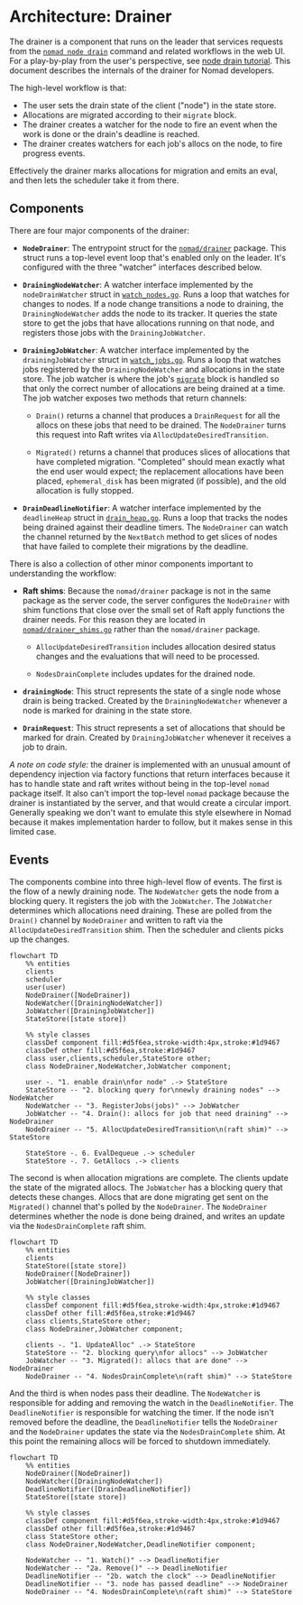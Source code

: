 # Architecture: Drainer

The drainer is a component that runs on the leader that services requests from
the [`nomad node drain`][] command and related workflows in the web UI. For a
play-by-play from the user's perspective, see [node drain tutorial][]. This
document describes the internals of the drainer for Nomad developers.

The high-level workflow is that:
* The user sets the drain state of the client ("node") in the state store.
* Allocations are migrated according to their `migrate` block.
* The drainer creates a watcher for the node to fire an event when the work is
  done or the drain's deadline is reached.
* The drainer creates watchers for each job's allocs on the node, to fire
  progress events.

Effectively the drainer marks allocations for migration and emits an eval, and
then lets the scheduler take it from there.

## Components

There are four major components of the drainer:

- **`NodeDrainer`**: The entrypoint struct for the [`nomad/drainer`][]
  package. This struct runs a top-level event loop that's enabled only on the
  leader. It's configured with the three "watcher" interfaces described below.

- **`DrainingNodeWatcher`**: A watcher interface implemented by the
  `nodeDrainWatcher` struct in [`watch_nodes.go`][]. Runs a loop that watches
  for changes to nodes. If a node change transitions a node to draining, the
  `DrainingNodeWatcher` adds the node to its tracker. It queries the state store
  to get the jobs that have allocations running on that node, and registers
  those jobs with the `DrainingJobWatcher`.

- **`DrainingJobWatcher`**: A watcher interface implemented by the
  `drainingJobWatcher` struct in [`watch_jobs.go`][]. Runs a loop that watches
  jobs registered by the `DrainingNodeWatcher` and allocations in the state
  store. The job watcher is where the job's [`migrate`][] block is handled so
  that only the correct number of allocations are being drained at a time. The
  job watcher exposes two methods that return channels:

  - `Drain()` returns a channel that produces a `DrainRequest` for all the
    allocs on these jobs that need to be drained. The `NodeDrainer` turns this
    request into Raft writes via `AllocUpdateDesiredTransition`.

  - `Migrated()` returns a channel that produces slices of allocations that have
    completed migration. "Completed" should mean exactly what the end user would
    expect; the replacement allocations have been placed, `ephemeral_disk` has
    been migrated (if possible), and the old allocation is fully stopped.

- **`DrainDeadlineNotifier`**: A watcher interface implemented by the
  `deadlineHeap` struct in [`drain_heap.go`][]. Runs a loop that tracks the
  nodes being drained against their deadline timers. The `NodeDrainer` can watch
  the channel returned by the `NextBatch` method to get slices of nodes that
  have failed to complete their migrations by the deadline.

There is also a collection of other minor components important to understanding
the workflow:

- **Raft shims**: Because the `nomad/drainer` package is not in the same package
  as the server code, the server configures the `NodeDrainer` with shim
  functions that close over the small set of Raft apply functions the drainer
  needs. For this reason they are located in [`nomad/drainer_shims.go`][] rather
  than the `nomad/drainer` package.

  - `AllocUpdateDesiredTransition` includes allocation desired status changes
    and the evaluations that will need to be processed.

  - `NodesDrainComplete` includes updates for the drained node.

- **`drainingNode`**: This struct represents the state of a single node whose
  drain is being tracked. Created by the `DrainingNodeWatcher` whenever a
  node is marked for draining in the state store.

- **`DrainRequest`**: This struct represents a set of allocations that should be
  marked for drain. Created by `DrainingJobWatcher` whenever it receives a job
  to drain.

_A note on code style:_ the drainer is implemented with an unusual amount of
dependency injection via factory functions that return interfaces because it has
to handle state and raft writes without being in the top-level `nomad` package
itself. It also can't import the top-level `nomad` package because the drainer
is instantiated by the server, and that would create a circular
import. Generally speaking we don't want to emulate this style elsewhere in
Nomad because it makes implementation harder to follow, but it makes sense in
this limited case.

## Events

The components combine into three high-level flow of events. The first is the
flow of a newly draining node. The `NodeWatcher` gets the node from a blocking
query. It registers the job with the `JobWatcher`. The `JobWatcher` determines
which allocations need draining. These are polled from the `Drain()` channel by
`NodeDrainer` and written to raft via the `AllocUpdateDesiredTransition`
shim. Then the scheduler and clients picks up the changes.

```mermaid
flowchart TD
    %% entities
    clients
    scheduler
    user(user)
    NodeDrainer([NodeDrainer])
    NodeWatcher([DrainingNodeWatcher])
    JobWatcher([DrainingJobWatcher])
    StateStore([state store])

    %% style classes
    classDef component fill:#d5f6ea,stroke-width:4px,stroke:#1d9467
    classDef other fill:#d5f6ea,stroke:#1d9467
    class user,clients,scheduler,StateStore other;
    class NodeDrainer,NodeWatcher,JobWatcher component;

    user -. "1. enable drain\nfor node" .-> StateStore
    StateStore -- "2. blocking query for\nnewly draining nodes" --> NodeWatcher
    NodeWatcher -- "3. RegisterJobs(jobs)" --> JobWatcher
    JobWatcher -- "4. Drain(): allocs for job that need draining" --> NodeDrainer
    NodeDrainer -- "5. AllocUpdateDesiredTransition\n(raft shim)" --> StateStore

    StateStore -. 6. EvalDequeue .-> scheduler
    StateStore -. 7. GetAllocs .-> clients
```

The second is when allocation migrations are complete. The clients update the
state of the migrated allocs. The `JobWatcher` has a blocking query that detects
these changes. Allocs that are done migrating get sent on the `Migrated()`
channel that's polled by the `NodeDrainer`. The `NodeDrainer` determines whether
the node is done being drained, and writes an update via the
`NodesDrainComplete` raft shim.

```mermaid
flowchart TD
    %% entities
    clients
    StateStore([state store])
    NodeDrainer([NodeDrainer])
    JobWatcher([DrainingJobWatcher])

    %% style classes
    classDef component fill:#d5f6ea,stroke-width:4px,stroke:#1d9467
    classDef other fill:#d5f6ea,stroke:#1d9467
    class clients,StateStore other;
    class NodeDrainer,JobWatcher component;

    clients -. "1. UpdateAlloc" .-> StateStore
    StateStore -- "2. blocking query\nfor allocs" --> JobWatcher
    JobWatcher -- "3. Migrated(): allocs that are done" --> NodeDrainer
    NodeDrainer -- "4. NodesDrainComplete\n(raft shim)" --> StateStore
```

And the third is when nodes pass their deadline. The `NodeWatcher` is
responsible for adding and removing the watch in the `DeadlineNotifier`. The
`DeadlineNotifier` is responsible for watching the timer. If the node isn't
removed before the deadline, the `DeadlineNotifier` tells the `NodeDrainer` and
the `NodeDrainer` updates the state via the `NodesDrainComplete` shim. At this
point the remaining allocs will be forced to shutdown immediately.

```mermaid
flowchart TD
    %% entities
    NodeDrainer([NodeDrainer])
    NodeWatcher([DrainingNodeWatcher])
    DeadlineNotifier([DrainDeadlineNotifier])
    StateStore([state store])

    %% style classes
    classDef component fill:#d5f6ea,stroke-width:4px,stroke:#1d9467
    classDef other fill:#d5f6ea,stroke:#1d9467
    class StateStore other;
    class NodeDrainer,NodeWatcher,DeadlineNotifier component;

    NodeWatcher -- "1. Watch()" --> DeadlineNotifier
    NodeWatcher -- "2a. Remove()" --> DeadlineNotifier
    DeadlineNotifier -- "2b. watch the clock" --> DeadlineNotifier
    DeadlineNotifier -- "3. node has passed deadline" --> NodeDrainer
    NodeDrainer -- "4. NodesDrainComplete\n(raft shim)" --> StateStore
```

[`nomad node drain`]: https://developer.hashicorp.com/nomad/docs/commands/node/drain
[node drain tutorial]: https://developer.hashicorp.com/nomad/tutorials/manage-clusters/node-drain
[`nomad/drainer`]: https://github.com/hashicorp/nomad/tree/main/nomad/drainer
[`watch_nodes.go`]: https://github.com/hashicorp/nomad/blob/main/nomad/drainer/watch_nodes.go
[`watch_jobs.go`]: https://github.com/hashicorp/nomad/blob/main/nomad/drainer/watch_jobs.go
[`drain_heap.go`]: https://github.com/hashicorp/nomad/blob/main/nomad/drainer/drain_heap.go
[`nomad/drainer_shims.go`]: https://github.com/hashicorp/nomad/blob/main/nomad/drainer_shims.go
[`migrate`]: https://developer.hashicorp.com/nomad/docs/job-specification/migrate
